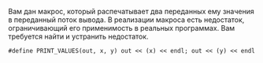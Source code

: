 Вам дан макрос, который распечатывает два переданных ему значения в переданный поток вывода.
В реализации макроса есть недостаток, ограничивающий его применимость в реальных программах.
Вам требуется найти и устранить недостаток.

```
#define PRINT_VALUES(out, x, y) out << (x) << endl; out << (y) << endl
```
